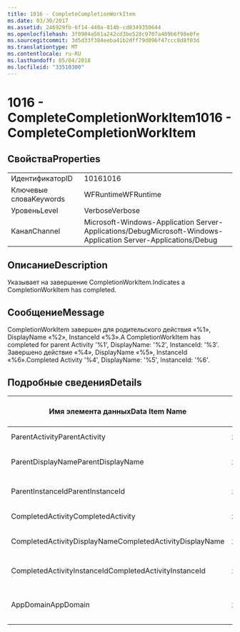 ```yaml
---
title: 1016 - CompleteCompletionWorkItem
ms.date: 03/30/2017
ms.assetid: 246929fb-6f14-440a-814b-cd8349350644
ms.openlocfilehash: 3f0904a561a242cd3be528c9707a409b6f98e0fe
ms.sourcegitcommit: 3d5d33f384eeba41b2dff79d096f47ccc8d8f03d
ms.translationtype: MT
ms.contentlocale: ru-RU
ms.lasthandoff: 05/04/2018
ms.locfileid: "33510300"
---
```

# <a name="1016---completecompletionworkitem"></a><span data-ttu-id="64032-102">1016 - CompleteCompletionWorkItem</span><span class="sxs-lookup"><span data-stu-id="64032-102">1016 - CompleteCompletionWorkItem</span></span>
## <a name="properties"></a><span data-ttu-id="64032-103">Свойства</span><span class="sxs-lookup"><span data-stu-id="64032-103">Properties</span></span>  
  
|||  
|-|-|  
|<span data-ttu-id="64032-104">Идентификатор</span><span class="sxs-lookup"><span data-stu-id="64032-104">ID</span></span>|<span data-ttu-id="64032-105">1016</span><span class="sxs-lookup"><span data-stu-id="64032-105">1016</span></span>|  
|<span data-ttu-id="64032-106">Ключевые слова</span><span class="sxs-lookup"><span data-stu-id="64032-106">Keywords</span></span>|<span data-ttu-id="64032-107">WFRuntime</span><span class="sxs-lookup"><span data-stu-id="64032-107">WFRuntime</span></span>|  
|<span data-ttu-id="64032-108">Уровень</span><span class="sxs-lookup"><span data-stu-id="64032-108">Level</span></span>|<span data-ttu-id="64032-109">Verbose</span><span class="sxs-lookup"><span data-stu-id="64032-109">Verbose</span></span>|  
|<span data-ttu-id="64032-110">Канал</span><span class="sxs-lookup"><span data-stu-id="64032-110">Channel</span></span>|<span data-ttu-id="64032-111">Microsoft-Windows-Application Server-Applications/Debug</span><span class="sxs-lookup"><span data-stu-id="64032-111">Microsoft-Windows-Application Server-Applications/Debug</span></span>|  
  
## <a name="description"></a><span data-ttu-id="64032-112">Описание</span><span class="sxs-lookup"><span data-stu-id="64032-112">Description</span></span>  
 <span data-ttu-id="64032-113">Указывает на завершение CompletionWorkItem.</span><span class="sxs-lookup"><span data-stu-id="64032-113">Indicates a CompletionWorkItem has completed.</span></span>  
  
## <a name="message"></a><span data-ttu-id="64032-114">Сообщение</span><span class="sxs-lookup"><span data-stu-id="64032-114">Message</span></span>  
 <span data-ttu-id="64032-115">CompletionWorkItem завершен для родительского действия «%1», DisplayName «%2», InstanceId «%3».</span><span class="sxs-lookup"><span data-stu-id="64032-115">A CompletionWorkItem has completed for parent Activity '%1', DisplayName: '%2', InstanceId: '%3'.</span></span> <span data-ttu-id="64032-116">Завершено действие «%4», DisplayName «%5», InstanceId «%6».</span><span class="sxs-lookup"><span data-stu-id="64032-116">Completed Activity '%4', DisplayName: '%5', InstanceId: '%6'.</span></span>  
  
## <a name="details"></a><span data-ttu-id="64032-117">Подробные сведения</span><span class="sxs-lookup"><span data-stu-id="64032-117">Details</span></span>  
  
|<span data-ttu-id="64032-118">Имя элемента данных</span><span class="sxs-lookup"><span data-stu-id="64032-118">Data Item Name</span></span>|<span data-ttu-id="64032-119">Тип элемента данных</span><span class="sxs-lookup"><span data-stu-id="64032-119">Data Item Type</span></span>|<span data-ttu-id="64032-120">Описание</span><span class="sxs-lookup"><span data-stu-id="64032-120">Description</span></span>|  
|--------------------|--------------------|-----------------|  
|<span data-ttu-id="64032-121">ParentActivity</span><span class="sxs-lookup"><span data-stu-id="64032-121">ParentActivity</span></span>|<span data-ttu-id="64032-122">xs:string</span><span class="sxs-lookup"><span data-stu-id="64032-122">xs:string</span></span>|<span data-ttu-id="64032-123">Имя типа родительского действия.</span><span class="sxs-lookup"><span data-stu-id="64032-123">The type name of the parent activity.</span></span>|  
|<span data-ttu-id="64032-124">ParentDisplayName</span><span class="sxs-lookup"><span data-stu-id="64032-124">ParentDisplayName</span></span>|<span data-ttu-id="64032-125">xs:string</span><span class="sxs-lookup"><span data-stu-id="64032-125">xs:string</span></span>|<span data-ttu-id="64032-126">Отображаемое имя родительского действия.</span><span class="sxs-lookup"><span data-stu-id="64032-126">The display name of the parent activity.</span></span>|  
|<span data-ttu-id="64032-127">ParentInstanceId</span><span class="sxs-lookup"><span data-stu-id="64032-127">ParentInstanceId</span></span>|<span data-ttu-id="64032-128">xs:string</span><span class="sxs-lookup"><span data-stu-id="64032-128">xs:string</span></span>|<span data-ttu-id="64032-129">Идентификатор экземпляра родительского действия.</span><span class="sxs-lookup"><span data-stu-id="64032-129">The instance id of the parent activity.</span></span>|  
|<span data-ttu-id="64032-130">CompletedActivity</span><span class="sxs-lookup"><span data-stu-id="64032-130">CompletedActivity</span></span>|<span data-ttu-id="64032-131">xs:string</span><span class="sxs-lookup"><span data-stu-id="64032-131">xs:string</span></span>|<span data-ttu-id="64032-132">Имя типа завершенного действия.</span><span class="sxs-lookup"><span data-stu-id="64032-132">The type name of the completed activity.</span></span>|  
|<span data-ttu-id="64032-133">CompletedActivityDisplayName</span><span class="sxs-lookup"><span data-stu-id="64032-133">CompletedActivityDisplayName</span></span>|<span data-ttu-id="64032-134">xs:string</span><span class="sxs-lookup"><span data-stu-id="64032-134">xs:string</span></span>|<span data-ttu-id="64032-135">Отображаемое имя завершенного действия.</span><span class="sxs-lookup"><span data-stu-id="64032-135">The display name of the completed activity.</span></span>|  
|<span data-ttu-id="64032-136">CompletedActivityInstanceId</span><span class="sxs-lookup"><span data-stu-id="64032-136">CompletedActivityInstanceId</span></span>|<span data-ttu-id="64032-137">xs:string</span><span class="sxs-lookup"><span data-stu-id="64032-137">xs:string</span></span>|<span data-ttu-id="64032-138">Идентификатор экземпляра завершенного действия.</span><span class="sxs-lookup"><span data-stu-id="64032-138">The instance id of the completed activity.</span></span>|  
|<span data-ttu-id="64032-139">AppDomain</span><span class="sxs-lookup"><span data-stu-id="64032-139">AppDomain</span></span>|<span data-ttu-id="64032-140">xs:string</span><span class="sxs-lookup"><span data-stu-id="64032-140">xs:string</span></span>|<span data-ttu-id="64032-141">Строка, возвращаемая AppDomain.CurrentDomain.FriendlyName.</span><span class="sxs-lookup"><span data-stu-id="64032-141">The string returned by AppDomain.CurrentDomain.FriendlyName.</span></span>|
